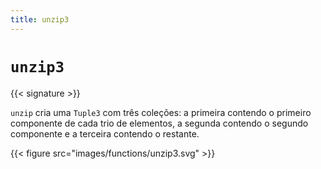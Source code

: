 ```yaml
---
title: unzip3
---
```


# `unzip3`

{{< signature >}}

`unzip` cria uma `Tuple3` com três coleções: a primeira contendo o primeiro componente de cada trio de elementos, a segunda contendo o segundo componente e a terceira contendo o restante.

{{< figure src="images/functions/unzip3.svg" >}}
